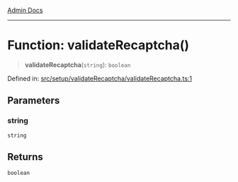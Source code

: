 [Admin Docs](/)

***

# Function: validateRecaptcha()

> **validateRecaptcha**(`string`): `boolean`

Defined in: [src/setup/validateRecaptcha/validateRecaptcha.ts:1](https://github.com/PalisadoesFoundation/talawa-admin/blob/main/src/setup/validateRecaptcha/validateRecaptcha.ts#L1)

## Parameters

### string

`string`

## Returns

`boolean`
